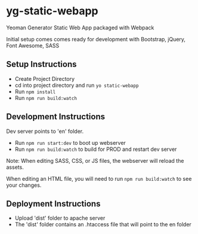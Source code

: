 # yg-static-webapp
Yeoman Generator Static Web App packaged with Webpack

Initial setup comes comes ready for development with Bootstrap, jQuery, Font Awesome, SASS

## Setup Instructions
*   Create Project Directory
*   cd into project directory and run `yo static-webapp`
*   Run `npm install`
*   Run `npm run build:watch`

## Development Instructions
Dev server points to 'en' folder.
* Run `npm run start:dev` to boot up webserver
* Run `npm run build:watch` to build for PROD and restart dev server

Note: When editing SASS, CSS, or JS files, the webserver will reload the assets. 

When editing an HTML file, you will need to run `npm run build:watch` to see your changes.

## Deployment Instructions
*  Upload 'dist' folder to apache server
* The 'dist' folder contains an .htaccess file that will point to the en folder

